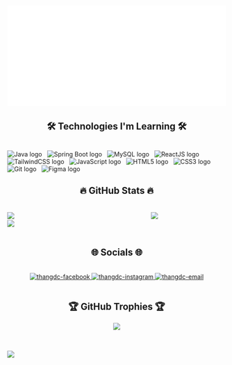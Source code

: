 <!-- Trungquandev -->
<a href="#" target="_blank">
  <img src="thangdc.svg" width="1200" alt="thangdc-official" />
</a>

<h2 align="center">🛠 Technologies I'm Learning 🛠</h2>
<br>
<!-- Công nghệ đang học -->
<span><img src="https://img.shields.io/badge/Java-FFFFFF?logo=java&logoColor=007396" alt="Java logo" title="Java" height="25" /></span>
&nbsp;
<span><img src="https://img.shields.io/badge/Spring Boot-FFFFFF?logo=springboot&logoColor=6DB33F" alt="Spring Boot logo" title="Spring Boot" height="25" /></span>
&nbsp;
<span><img src="https://img.shields.io/badge/MySQL-FFFFFF?logo=mysql&logoColor=4479A1" alt="MySQL logo" title="MySQL" height="25" /></span>
&nbsp;
<span><img src="https://img.shields.io/badge/ReactJS-FFFFFF?logo=react&logoColor=61DAFB" alt="ReactJS logo" title="ReactJS" height="25" /></span>
&nbsp;
<span><img src="https://img.shields.io/badge/Tailwind CSS-FFFFFF?logo=tailwind-css&logoColor=38B2AC" alt="TailwindCSS logo" title="TailwindCSS" height="25" /></span>
&nbsp;
<span><img src="https://img.shields.io/badge/JavaScript-FFFFFF?logo=javascript&logoColor=F7DF1E" alt="JavaScript logo" title="JavaScript" height="25" /></span>
&nbsp;
<span><img src="https://img.shields.io/badge/HTML5-FFFFFF?logo=html5&logoColor=E34F26" alt="HTML5 logo" title="HTML5" height="25" /></span>
&nbsp;
<span><img src="https://img.shields.io/badge/CSS3-FFFFFF?logo=css3&logoColor=1572B6" alt="CSS3 logo" title="CSS3" height="25" /></span>
&nbsp;
<span><img src="https://img.shields.io/badge/Git-FFFFFF?logo=git&logoColor=F05032" alt="Git logo" title="Git" height="25" /></span>
&nbsp;
<span><img src="https://img.shields.io/badge/Figma-FFFFFF?logo=figma&logoColor=F24E1E" alt="Figma logo" title="Figma" height="25" /></span>
&nbsp;


<br>
<h2 align="center">🔥 GitHub Stats 🔥</h2>
<br>
<div align="left">
  <div style="display: flex; justify-content: space-between; max-width: 800px;">
    <a href="#" title="thangdc">
      <img align="center" src="https://github-readme-stats.vercel.app/api?username=thangdc&hide=c%23,powershell,Mathematica,Ruby,Objective-C,Objective-C%2b%2b,Cuda&title_color=61dafb&text_color=ffffff&icon_color=61dafb&bg_color=20232a&langs_count=8&layout=compact&border_color=61dafb&hide_border=true" />
    </a>
    <br>
    <a href="#" title="thangdc">
      <img  align="center" src="https://github-readme-stats.vercel.app/api/top-langs/?username=thangdc&hide=c%23,powershell,Mathematica,Ruby,Objective-C,Objective-C%2b%2b,Cuda&title_color=61dafb&text_color=ffffff&icon_color=61dafb&bg_color=20232a&langs_count=8&layout=compact&border_color=61dafb&hide_border=true" />
    </a>
    <br>
  </div>
  <a href="#" title="thangdc">
    <img align="center" src="https://github-readme-stats.vercel.app/api?username=thangdc&show_icons=true&theme=react&border_color=61dafb&hide_border=true&rank_icon=github&include_all_commits=true" />
  </a>
</div>

<br>
<h2 align="center">🌐 Socials 🌐</h2>
<br>
<!-- https://icons8.com -->
<div align="center">
  <a href="https://www.facebook.com/profile.php?id=100079643042931" target="blank">
    <img src="https://img.icons8.com/bubbles/100/000000/facebook-new.png" alt="thangdc-facebook" />
  </a>
  <a href="https://www.instagram.com/tran.thangdc/" target="blank">
    <img src="https://img.icons8.com/bubbles/100/000000/instagram.png" alt="thangdc-instagram" />
  </a>
  <a href="mailto:thangdc@gmail.com" target="top">
    <img src="https://img.icons8.com/bubbles/100/000000/apple-mail.png" alt="thangdc-email" />
  </a>
</div>

<br>
<h2 align="center">🏆 GitHub Trophies 🏆</h2>
<p align="center">
  <a href="https://github.com/ryo-ma/github-profile-trophy">
    <img src="https://github-profile-trophy.vercel.app/?username=thangdc&theme=radical&no-frame=true&margin-w=10&margin-h=10" />
  </a>
</p>

<br>
<p align="left">
  <a href="https://visitcount.itsvg.in">
  <img src="https://visitcount.itsvg.in/api?id=thangdc&label=Profile%20Views&color=0&icon=0&pretty=true" />
  </a>
</p>
